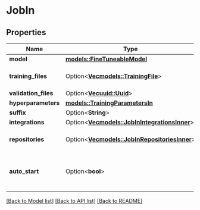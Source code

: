 # JobIn

## Properties

Name | Type | Description | Notes
------------ | ------------- | ------------- | -------------
**model** | [**models::FineTuneableModel**](FineTuneableModel.md) |  | 
**training_files** | Option<[**Vec<models::TrainingFile>**](TrainingFile.md)> |  | [optional][default to []]
**validation_files** | Option<[**Vec<uuid::Uuid>**](uuid::Uuid.md)> |  | [optional]
**hyperparameters** | [**models::TrainingParametersIn**](TrainingParametersIn.md) |  | 
**suffix** | Option<**String**> |  | [optional]
**integrations** | Option<[**Vec<models::JobInIntegrationsInner>**](JobIn_integrations_inner.md)> |  | [optional]
**repositories** | Option<[**Vec<models::JobInRepositoriesInner>**](JobIn_repositories_inner.md)> |  | [optional][default to []]
**auto_start** | Option<**bool**> | This field will be required in a future release. | [optional]

[[Back to Model list]](../README.md#documentation-for-models) [[Back to API list]](../README.md#documentation-for-api-endpoints) [[Back to README]](../README.md)


